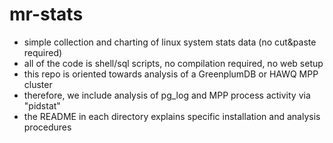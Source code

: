 # mr-stats
* simple collection and charting of linux system stats data (no cut&paste required)
* all of the code is shell/sql scripts, no compilation required, no web setup
* this repo is oriented towards analysis of a GreenplumDB or HAWQ MPP cluster
* therefore, we include analysis of pg_log and MPP process activity via "pidstat"
* the README in each directory explains specific installation and analysis procedures



